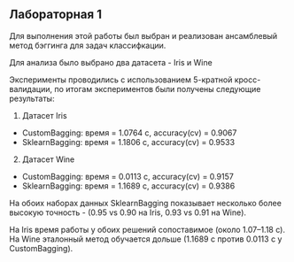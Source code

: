 ## Лабораторная 1

Для выполнения этой работы был выбран и реализован ансамблевый метод бэггинга для задач классифкации. 

Для анализа было выбрано два датасета - Iris и Wine

Эксперименты проводились с использованием 5-кратной кросс-валидации, 
по итогам экспериментов были получены следующие результаты:

1. Датасет Iris
 - CustomBagging: время = 1.0764 с, accuracy(cv) = 0.9067
 - SklearnBagging: время = 1.1806 с, accuracy(cv) = 0.9533

2. Датасет Wine
 - CustomBagging: время = 0.0113 с, accuracy(cv) = 0.9157
 - SklearnBagging: время = 1.1689 с, accuracy(cv) = 0.9386

На обоих наборах данных SklearnBagging показывает несколько более 
высокую точность - (0.95 vs 0.90 на Iris, 0.93 vs 0.91 на Wine).

На Iris время работы у обоих решений сопоставимое (около 1.07–1.18 с).
На Wine эталонный метод обучается дольше (1.1689 с против 0.0113 с у CustomBagging).

